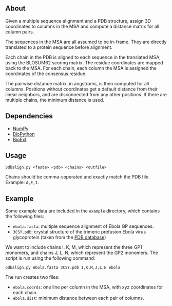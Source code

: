 About
-----

Given a multiple sequence alignment and a PDB structure, assign 3D
coordinates to columns in the MSA and compute a distance matrix for
all column pairs.

The sequences in the MSA are all assumed to be in-frame. They are
directly translated to a protein sequence before alignment.

Each chain in the PDB is aligned to each sequence in the translated
MSA, using the BLOSUM62 scoring matrix. The residue coordinates are
mapped back to the MSA. For each chain, each column the MSA is
assigned the coordinates of the consensus residue.

The pairwise distance matrix, in angstroms, is then computed for all
columns. Positions without coordinates get a default distance from
their linear neighbors, and are disconnected from any other
positions. If there are multiple chains, the minimum distance is used.


Dependencies
------------
- [NumPy](<http://www.numpy.org/>)
- [BioPython](<http://biopython.org/wiki/Biopython>)
- [BioExt](<https://github.com/nlhepler/bioext>)


Usage
-----

`pdbalign.py <fasta> <pdb> <chains> <outfile>`

Chains should be comma-seperated and exactly match the PDB
file. Example: `A,E,I`.


Example
-------

Some example data are included in the `example` directory, which
contains the following files:

- `ebola.fasta`: multiple sequence alignment of Ebola GP sequences.
- `3CSY.pdb`: crystal structure of the trimeric prefusion Ebola virus
  glycoprotein (taken from the
  [PDB database](<http://www.rcsb.org/pdb/explore/explore.do?structureId=3csy>))

We want to include chains I, K, M, which represent the three GP1
monomers, and chains J, L, N, which represent the GP2 monomers. The
script is run using the following command:

    pdbalign.py ebola.fasta 3CSY.pdb I,K,M,J,L,N ebola

The run creates two files:

- `ebola.coords`: one line per column in the MSA, with xyz coordinates for each chain.
- `ebola.dist`: minimum distance between each pair of columns.

